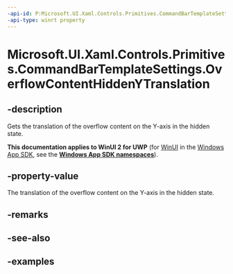 ```yaml
---
-api-id: P:Microsoft.UI.Xaml.Controls.Primitives.CommandBarTemplateSettings.OverflowContentHiddenYTranslation
-api-type: winrt property
---
```


<!-- Property syntax.
public double OverflowContentHiddenYTranslation { get; }
-->

# Microsoft.UI.Xaml.Controls.Primitives.CommandBarTemplateSettings.OverflowContentHiddenYTranslation

## -description

Gets the translation of the overflow content on the Y-axis in the hidden state.

**This documentation applies to WinUI 2 for UWP** (for [WinUI](/windows/apps/winui/winui3/) in the [Windows App SDK](/windows/apps/windows-app-sdk/), see the **[Windows App SDK namespaces](/windows/windows-app-sdk/api/winrt/)**).

## -property-value

The translation of the overflow content on the Y-axis in the hidden state.

## -remarks

## -see-also

## -examples

